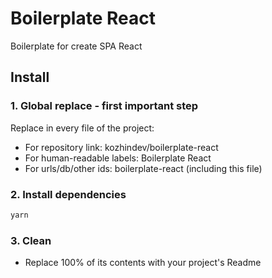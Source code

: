 # Boilerplate React
Boilerplate for create SPA React

## Install

### 1. Global replace - first important step

Replace in every file of the project:

- For repository link: kozhindev/boilerplate-react
- For human-readable labels: Boilerplate React
- For urls/db/other ids: boilerplate-react (including this file)

### 2. Install dependencies

```sh
yarn
```

### 3. Clean

- Replace 100% of its contents with your project's Readme
